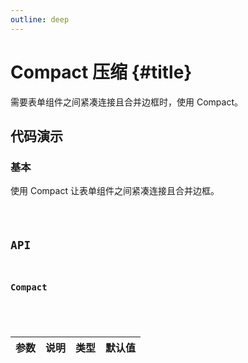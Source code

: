 ```yaml
---
outline: deep
---
```


# Compact 压缩 {#title}

需要表单组件之间紧凑连接且合并边框时，使用 Compact。

## 代码演示

### 基本

使用 Compact 让表单组件之间紧凑连接且合并边框。

<Code path="compact/Base" />

## API

### Compact

<div class="vp-table">

| 参数      | 说明 | 类型 | 默认值
| ----------- | ----------- | ----------- | ----------- |

</div>